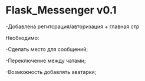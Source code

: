 # Flask_Messenger v0.1

-Добавлена регитсрация/авторизация + главная стр

Необходимо:

-Сделать место для сообщений;

-Переключение между чатами;

-Возможность добавлять аватарки;

